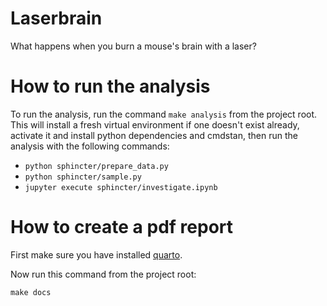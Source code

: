 Laserbrain
==============================

What happens when you burn a mouse's brain with a laser?

# How to run the analysis

To run the analysis, run the command `make analysis` from the project root. This
will install a fresh virtual environment if one doesn't exist already, activate
it and install python dependencies and cmdstan, then run the analysis with the
following commands:

- `python sphincter/prepare_data.py`
- `python sphincter/sample.py`
- `jupyter execute sphincter/investigate.ipynb`

# How to create a pdf report

First make sure you have installed [quarto](https://https://quarto.org/).

Now run this command from the project root:

```
make docs
```






